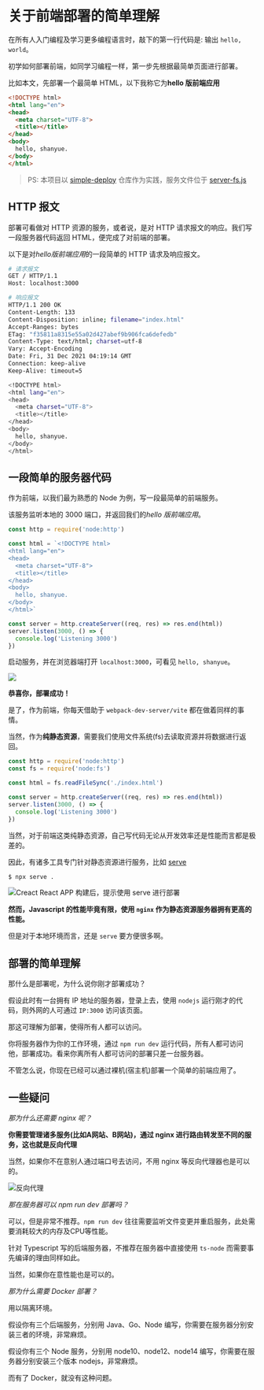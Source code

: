 # 关于前端部署的简单理解

在所有人入门编程及学习更多编程语言时，敲下的第一行代码是: 输出 `hello, world`。

初学如何部署前端，如同学习编程一样，第一步先根据最简单页面进行部署。

比如本文，先部署一个最简单 HTML，以下我称它为**hello 版前端应用**

``` html
<!DOCTYPE html>
<html lang="en">
<head>
  <meta charset="UTF-8">
  <title></title>
</head>
<body>
  hello, shanyue. 
</body>
</html>
```

> PS: 本项目以 [simple-deploy](https://github.com/shfshanyue/simple-deploy) 仓库作为实践，服务文件位于 [server-fs.js](https://github.com/shfshanyue/simple-deploy/blob/master/server-fs.js)

## HTTP 报文

部署可看做对 HTTP 资源的服务，或者说，是对 HTTP 请求报文的响应。我们写一段服务器代码返回 HTML，便完成了对前端的部署。

以下是对*hello版前端应用*的一段简单的 HTTP 请求及响应报文。

``` bash
# 请求报文
GET / HTTP/1.1
Host: localhost:3000

# 响应报文
HTTP/1.1 200 OK
Content-Length: 133
Content-Disposition: inline; filename="index.html"
Accept-Ranges: bytes
ETag: "f35811a8315e55a02d427abef9b906fca6defedb"
Content-Type: text/html; charset=utf-8
Vary: Accept-Encoding
Date: Fri, 31 Dec 2021 04:19:14 GMT
Connection: keep-alive
Keep-Alive: timeout=5

<!DOCTYPE html>
<html lang="en">
<head>
  <meta charset="UTF-8">
  <title></title>
</head>
<body>
  hello, shanyue. 
</body>
</html>
```

## 一段简单的服务器代码

作为前端，以我们最为熟悉的 Node 为例，写一段最简单的前端服务。

该服务监听本地的 3000 端口，并返回我们的*hello 版前端应用*。

``` js
const http = require('node:http')

const html = `<!DOCTYPE html>
<html lang="en">
<head>
  <meta charset="UTF-8">
  <title></title>
</head>
<body>
  hello, shanyue. 
</body>
</html>`

const server = http.createServer((req, res) => res.end(html))
server.listen(3000, () => {
  console.log('Listening 3000')
})
```

启动服务，并在浏览器端打开 `localhost:3000`，可看见 `hello, shanyue`。

![](https://cdn.jsdelivr.net/gh/shfshanyue/assets/2021-12-31/clipboard-3621.529aef.webp)

**恭喜你，部署成功！**

是了，作为前端，你每天借助于 `webpack-dev-server/vite` 都在做着同样的事情。

当然，作为**纯静态资源**，需要我们使用文件系统(fs)去读取资源并将数据进行返回。

``` js
const http = require('node:http')
const fs = require('node:fs')

const html = fs.readFileSync('./index.html')

const server = http.createServer((req, res) => res.end(html))
server.listen(3000, () => {
  console.log('Listening 3000')
})
```

当然，对于前端这类纯静态资源，自己写代码无论从开发效率还是性能而言都是极差的。

因此，有诸多工具专门针对静态资源进行服务，比如 [serve](https://github.com/vercel/serve)

``` bash
$ npx serve .
```

![Creact React APP 构建后，提示使用 serve 进行部署](https://cdn.jsdelivr.net/gh/shfshanyue/assets/2021-12-31/clipboard-3980.619061.webp)

**然而，Javascript 的性能毕竟有限，使用 `nginx` 作为静态资源服务器拥有更高的性能。**

但是对于本地环境而言，还是 `serve` 要方便很多啊。

## 部署的简单理解

那什么是部署呢，为什么说你刚才部署成功？

假设此时有一台拥有 IP 地址的服务器，登录上去，使用 `nodejs` 运行刚才的代码，则外网的人可通过 `IP:3000` 访问该页面。

那这可理解为部署，使得所有人都可以访问。

你将服务器作为你的工作环境，通过 `npm run dev` 运行代码，所有人都可访问他，部署成功。看来你离所有人都可访问的部署只差一台服务器。

不管怎么说，你现在已经可以通过裸机(宿主机)部署一个简单的前端应用了。

## 一些疑问

*那为什么还需要 nginx 呢？*

**你需要管理诸多服务(比如A网站、B网站)，通过 nginx 进行路由转发至不同的服务，这也就是反向代理**

当然，如果你不在意别人通过端口号去访问，不用 nginx 等反向代理器也是可以的。

![反向代理](https://cdn.jsdelivr.net/gh/shfshanyue/assets/2021-12-31/Nginx.e7035d.webp)

*那在服务器可以 npm run dev 部署吗？*

可以，但是非常不推荐。`npm run dev` 往往需要监听文件变更并重启服务，此处需要消耗较大的内存及CPU等性能。

针对 Typescript 写的后端服务器，不推荐在服务器中直接使用 `ts-node` 而需要事先编译的理由同样如此。

当然，如果你在意性能也是可以的。

*那为什么需要 Docker 部署？*

用以隔离环境。

假设你有三个后端服务，分别用 Java、Go、Node 编写，你需要在服务器分别安装三者的环境，非常麻烦。

假设你有三个 Node 服务，分别用 node10、node12、node14 编写，你需要在服务器分别安装三个版本 nodejs，非常麻烦。

而有了 Docker，就没有这种问题。
